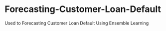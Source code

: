 # Forecasting-Customer-Loan-Default
Used to Forecasting Customer Loan Default Using Ensemble Learning
